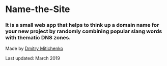 # Name-the-Site

### It is a small web app that helps to think up a domain name for your new project by randomly combining popular slang words with thematic DNS zones.


Made by [Dmitry Mitichenko](https://github.com/felements)


Last updated: March 2019
